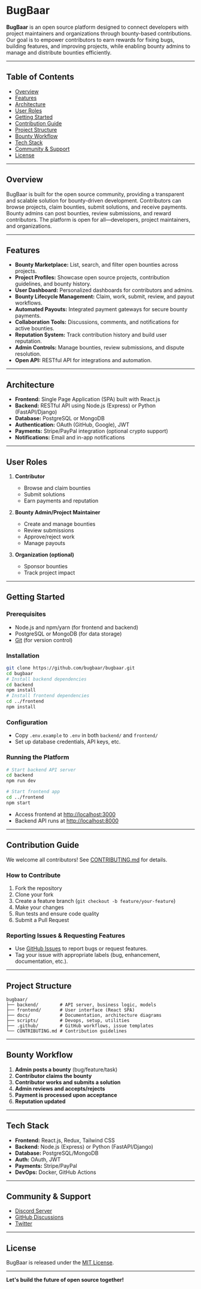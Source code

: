 # BugBaar

**BugBaar** is an open source platform designed to connect developers with project maintainers and organizations through bounty-based contributions. Our goal is to empower contributors to earn rewards for fixing bugs, building features, and improving projects, while enabling bounty admins to manage and distribute bounties efficiently.

---

## Table of Contents
- [Overview](#overview)
- [Features](#features)
- [Architecture](#architecture)
- [User Roles](#user-roles)
- [Getting Started](#getting-started)
- [Contribution Guide](#contribution-guide)
- [Project Structure](#project-structure)
- [Bounty Workflow](#bounty-workflow)
- [Tech Stack](#tech-stack)
- [Community & Support](#community--support)
- [License](#license)

---

## Overview

BugBaar is built for the open source community, providing a transparent and scalable solution for bounty-driven development. Contributors can browse projects, claim bounties, submit solutions, and receive payments. Bounty admins can post bounties, review submissions, and reward contributors. The platform is open for all—developers, project maintainers, and organizations.

---

## Features

- **Bounty Marketplace:** List, search, and filter open bounties across projects.
- **Project Profiles:** Showcase open source projects, contribution guidelines, and bounty history.
- **User Dashboard:** Personalized dashboards for contributors and admins.
- **Bounty Lifecycle Management:** Claim, work, submit, review, and payout workflows.
- **Automated Payouts:** Integrated payment gateways for secure bounty payments.
- **Collaboration Tools:** Discussions, comments, and notifications for active bounties.
- **Reputation System:** Track contribution history and build user reputation.
- **Admin Controls:** Manage bounties, review submissions, and dispute resolution.
- **Open API:** RESTful API for integrations and automation.

---

## Architecture

- **Frontend:** Single Page Application (SPA) built with React.js
- **Backend:** RESTful API using Node.js (Express) or Python (FastAPI/Django)
- **Database:** PostgreSQL or MongoDB
- **Authentication:** OAuth (GitHub, Google), JWT
- **Payments:** Stripe/PayPal integration (optional crypto support)
- **Notifications:** Email and in-app notifications

---

## User Roles

1. **Contributor**
   - Browse and claim bounties
   - Submit solutions
   - Earn payments and reputation

2. **Bounty Admin/Project Maintainer**
   - Create and manage bounties
   - Review submissions
   - Approve/reject work
   - Manage payouts

3. **Organization (optional)**
   - Sponsor bounties
   - Track project impact

---

## Getting Started

### Prerequisites

- Node.js and npm/yarn (for frontend and backend)
- PostgreSQL or MongoDB (for data storage)
- [Git](https://git-scm.com/) (for version control)

### Installation

```sh
git clone https://github.com/bugbaar/bugbaar.git
cd bugbaar
# Install backend dependencies
cd backend
npm install
# Install frontend dependencies
cd ../frontend
npm install
```

### Configuration

- Copy `.env.example` to `.env` in both `backend/` and `frontend/`
- Set up database credentials, API keys, etc.

### Running the Platform

```sh
# Start backend API server
cd backend
npm run dev

# Start frontend app
cd ../frontend
npm start
```

- Access frontend at [http://localhost:3000](http://localhost:3000)
- Backend API runs at [http://localhost:8000](http://localhost:8000)

---

## Contribution Guide

We welcome all contributors! See [CONTRIBUTING.md](CONTRIBUTING.md) for details.

### How to Contribute

1. Fork the repository
2. Clone your fork
3. Create a feature branch (`git checkout -b feature/your-feature`)
4. Make your changes
5. Run tests and ensure code quality
6. Submit a Pull Request

### Reporting Issues & Requesting Features

- Use [GitHub Issues](https://github.com/bugbaar/bugbaar/issues) to report bugs or request features.
- Tag your issue with appropriate labels (bug, enhancement, documentation, etc.).

---

## Project Structure

```
bugbaar/
├── backend/        # API server, business logic, models
├── frontend/       # User interface (React SPA)
├── docs/           # Documentation, architecture diagrams
├── scripts/        # Devops, setup, utilities
├── .github/        # GitHub workflows, issue templates
└── CONTRIBUTING.md # Contribution guidelines
```

---

## Bounty Workflow

1. **Admin posts a bounty** (bug/feature/task)
2. **Contributor claims the bounty**
3. **Contributor works and submits a solution**
4. **Admin reviews and accepts/rejects**
5. **Payment is processed upon acceptance**
6. **Reputation updated**

---

## Tech Stack

- **Frontend:** React.js, Redux, Tailwind CSS
- **Backend:** Node.js (Express) or Python (FastAPI/Django)
- **Database:** PostgreSQL/MongoDB
- **Auth:** OAuth, JWT
- **Payments:** Stripe/PayPal
- **DevOps:** Docker, GitHub Actions

---

## Community & Support

- [Discord Server](https://disco)
- [GitHub Discussions](https://github.com/bugbaar/bugbaar/discussions)
- [Twitter](https://twitter.com/bugbaar)

---

## License

BugBaar is released under the [MIT License](LICENSE).

---

**Let's build the future of open source together!**
